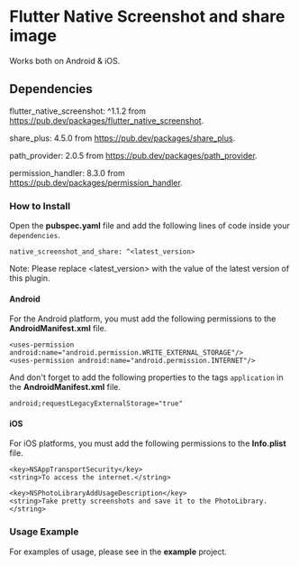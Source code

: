 # Flutter Native Screenshot and share image
Works both on Android & iOS.

## Dependencies
flutter_native_screenshot: ^1.1.2 from https://pub.dev/packages/flutter_native_screenshot.

share_plus: 4.5.0 from https://pub.dev/packages/share_plus.

path_provider: 2.0.5 from https://pub.dev/packages/path_provider.

permission_handler: 8.3.0 from https://pub.dev/packages/permission_handler.


### How to Install

Open the **pubspec.yaml** file and add the following lines of code inside your `dependencies`.

```
native_screenshot_and_share: ^<latest_version>
```

Note: Please replace <latest_version> with the value of the latest version of this plugin.

#### Android

For the Android platform, you must add the following permissions to the **AndroidManifest.xml** file.

```
<uses-permission android:name="android.permission.WRITE_EXTERNAL_STORAGE"/>
<uses-permission android:name="android.permission.INTERNET"/>
```

And don't forget to add the following properties to the tags `application` in the **AndroidManifest.xml** file.

```
android;requestLegacyExternalStorage="true"
```

#### iOS

For iOS platforms, you must add the following permissions to the **Info.plist** file.

```
<key>NSAppTransportSecurity</key>
<string>To access the internet.</string>

<key>NSPhotoLibraryAddUsageDescription</key>
<string>Take pretty screenshots and save it to the PhotoLibrary.</string>
```

### Usage Example

For examples of usage, please see in the **example** project.


